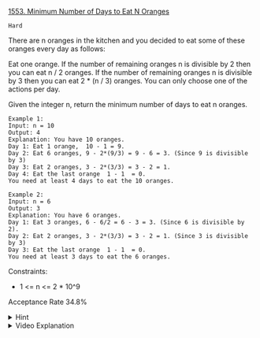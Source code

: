 [1553. Minimum Number of Days to Eat N Oranges](https://leetcode.com/problems/minimum-number-of-days-to-eat-n-oranges/description/)

`Hard`

There are n oranges in the kitchen and you decided to eat some of these oranges every day as follows:

Eat one orange.
If the number of remaining oranges n is divisible by 2 then you can eat n / 2 oranges.
If the number of remaining oranges n is divisible by 3 then you can eat 2 * (n / 3) oranges.
You can only choose one of the actions per day.

Given the integer n, return the minimum number of days to eat n oranges.

```
Example 1:
Input: n = 10
Output: 4
Explanation: You have 10 oranges.
Day 1: Eat 1 orange,  10 - 1 = 9.  
Day 2: Eat 6 oranges, 9 - 2*(9/3) = 9 - 6 = 3. (Since 9 is divisible by 3)
Day 3: Eat 2 oranges, 3 - 2*(3/3) = 3 - 2 = 1. 
Day 4: Eat the last orange  1 - 1  = 0.
You need at least 4 days to eat the 10 oranges.

Example 2:
Input: n = 6
Output: 3
Explanation: You have 6 oranges.
Day 1: Eat 3 oranges, 6 - 6/2 = 6 - 3 = 3. (Since 6 is divisible by 2).
Day 2: Eat 2 oranges, 3 - 2*(3/3) = 3 - 2 = 1. (Since 3 is divisible by 3)
Day 3: Eat the last orange  1 - 1  = 0.
You need at least 3 days to eat the 6 oranges.
``` 

Constraints:

- 1 <= n <= 2 * 10^9

Acceptance Rate
34.8%

<details>
<summary>Hint</summary>

In each step, choose between 2 options: minOranges = 1 + min( (n%2) + f(n/2), (n%3) + f(n/3) ) where f(n) is the minimum number of days to eat n oranges.

</details>

<details>
<summary>Video Explanation</summary>

[HuifengGuan](https://www.youtube.com/watch?v=leibgvwMBXA&ab_channel=HuifengGuan)
</details>